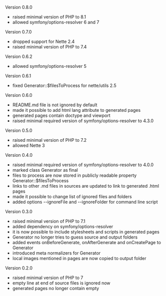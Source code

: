 Version 0.8.0
- raised minimal version of PHP to 8.1
- allowed symfony/options-resolver 6 and 7

Version 0.7.0
- dropped support for Nette 2.4
- raised minimal version of PHP to 7.4

Version 0.6.2
- allowed symfony/options-resolver 5

Version 0.6.1
- fixed Generator::$filesToProcess for nette/utils 2.5

Version 0.6.0
- README.md file is not ignored by default
- made it possible to add html lang attribute to generated pages
- generated pages contain doctype and viewport
- raised minimal required version of symfony/options-resolver to 4.3.0

Version 0.5.0
- raised minimal version of PHP to 7.2
- allowed Nette 3

Version 0.4.0
- raised minimal required version of symfony/options-resolver to 4.0.0
- marked class Generator as final
- files to process are now stored in publicly readable property Generator::$filesToProcess
- links to other .md files in sources are updated to link to generated .html pages
- made it possible to change list of ignored files and folders
- added options --ignoreFile and --ignoreFolder for command line script

Version 0.3.0
- raised minimal version of PHP to 7.1
- added dependency on symfony/options-resolver
- it is now possible to include stylesheets and scripts in generated pages
- Generator no longer tries to guess source and output folders
- added events onBeforeGenerate, onAfterGenerate and onCreatePage to Generator
- introduced meta normalizers for Generator
- local images mentioned in pages are now copied to output folder

Version 0.2.0
- raised minimal version of PHP to 7
- empty line at end of source files is ignored now
- generated pages no longer contain empty <title> if the title is not defined

Version 0.1.0
- initial version

